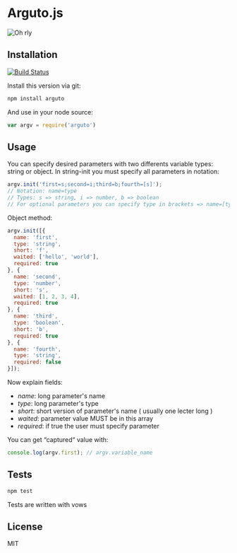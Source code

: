 # Arguto.js

![Oh rly](http://codinggeekette.com/wp-content/uploads/2011/03/ORLY.jpg)

## Installation

[![Build Status](https://travis-ci.org/jiin/arguto.png?branch=master)](https://travis-ci.org/jiin/arguto)

Install this version via git: 
```bash
npm install arguto
```

And use in your node source:
```javascript
var argv = require('arguto')
```

## Usage

You can specify desired parameters with two differents variable types: string or object.
In string-init you must specify all parameters in notation:

```javascript
argv.init('first=s;second=i;third=b;fourth=[s]');
// Notation: name=type
// Types: s => string, i => number, b => boolean
// For optional parameters you can specify type in brackets => name=[type]
```

Object method:
```javascript
argv.init([{
  name: 'first',
  type: 'string',
  short: 'f',
  waited: ['hello', 'world'],
  required: true
}, {
  name: 'second',
  type: 'number',
  short: 's',
  waited: [1, 2, 3, 4],
  required: true
}, {
  name: 'third',
  type: 'boolean',
  short: 'b',
  required: true
}, {
  name: 'fourth',
  type: 'string',
  required: false
}]);
```

Now explain fields:
+ *name*: long parameter's name
+ *type*: long parameter's type
+ *short*: short version of parameter's name ( usually one lecter long )
+ *waited*: parameter value MUST be in this array
+ *required*: if true the user must specify parameter
 
You can get “captured“ value with:
```javascript
console.log(argv.first); // argv.variable_name
```

## Tests
```javascript
npm test
```
Tests are written with vows

## License
MIT
